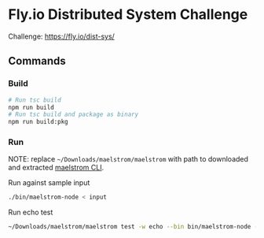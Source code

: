 # Fly.io Distributed System Challenge

Challenge: https://fly.io/dist-sys/

## Commands

### Build

```bash
# Run tsc build
npm run build
# Run tsc build and package as binary
npm run build:pkg
```

### Run

NOTE: replace `~/Downloads/maelstrom/maelstrom` with path to downloaded and extracted [maelstrom CLI](https://github.com/jepsen-io/maelstrom/releases/latest).

Run against sample input

```bash
./bin/maelstrom-node < input
```

Run echo test

```bash
~/Downloads/maelstrom/maelstrom test -w echo --bin bin/maelstrom-node --node-count 1 --time-limit 10
```
